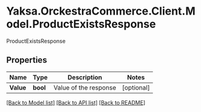 # Yaksa.OrckestraCommerce.Client.Model.ProductExistsResponse
ProductExistsResponse

## Properties

Name | Type | Description | Notes
------------ | ------------- | ------------- | -------------
**Value** | **bool** | Value of the response | [optional] 

[[Back to Model list]](../README.md#documentation-for-models) [[Back to API list]](../README.md#documentation-for-api-endpoints) [[Back to README]](../README.md)

